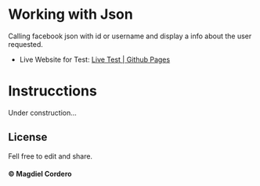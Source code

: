 Working with Json
==========

Calling facebook json with id or username and display a info about the user requested.

- Live Website for Test: <a href="" target="_blank">Live Test | Github Pages</a>

Instrucctions
=============
Under construction...

## License
Fell free to edit and share.

#### :copyright: Magdiel Cordero